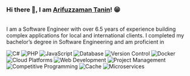 <div align="left">
  
### Hi there 👋, I am [Arifuzzaman Tanin]([https://rusty-sj.github.io/](https://github.com/arifuzzaman-tanin/arifuzzaman-tanin))! 😁

<br/>
I am a Software Engineer with over 6.5 years of experience building complex applications for local and international clients. I completed my bachelor’s degree in Software Engineering and am proficient in

<br/>
  
  <p>
    <img src="https://img.shields.io/badge/C%23-ASP.NET,%20ASP.NET%20Core,%20API,%20Entity%20Framework-blue?style=for-the-badge&logo=c-sharp" alt="C#">
    <img src="https://img.shields.io/badge/PHP-Laravel,%20Eloquent-orange?style=for-the-badge&logo=php" alt="PHP">
    <img src="https://img.shields.io/badge/JavaScript-Vue.js,%20jQuery,%20Angular-yellow?style=for-the-badge&logo=javascript" alt="JavaScript">
    <img src="https://img.shields.io/badge/Database-MSSQL,%20MySQL-blueviolet?style=for-the-badge&logo=mysql" alt="Database">
    <img src="https://img.shields.io/badge/Version%20Control-Git-green?style=for-the-badge&logo=git" alt="Version Control">
    <img src="https://img.shields.io/badge/Docker-Containerization-lightgrey?style=for-the-badge&logo=docker" alt="Docker">
    <img src="https://img.shields.io/badge/Azure,%20AWS-Cloud%20Platforms-blue?style=for-the-badge&logo=azure-devops" alt="Cloud Platforms">
    <img src="https://img.shields.io/badge/HTML,%20CSS-Web%20Development-success?style=for-the-badge&logo=html5" alt="Web Development">
    <img src="https://img.shields.io/badge/Project%20Management-Experience-9cf?style=for-the-badge&logo=notion" alt="Project Management">
    <img src="https://img.shields.io/badge/Competitive%20Programming-Solutions-brightgreen?style=for-the-badge&logo=codeforces" alt="Competitive Programming">
    <img src="https://img.shields.io/badge/Cache-Redis-important?style=for-the-badge&logo=redis" alt="Cache">
    <img src="https://img.shields.io/badge/Microservices-Architecture-lightblue?style=for-the-badge&logo=micronaut" alt="Microservices">
  </p>
</div>
